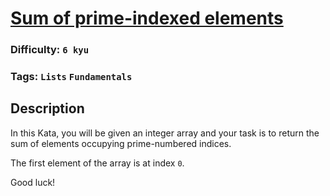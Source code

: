 # [Sum of prime-indexed elements](https://www.codewars.com/kata/59f38b033640ce9fc700015b)

### Difficulty: `6 kyu`

### Tags: `Lists` `Fundamentals`

## Description

In this Kata, you will be given an integer array and your task is to return the sum of elements occupying prime-numbered indices.

The first element of the array is at index `0`.

Good luck!